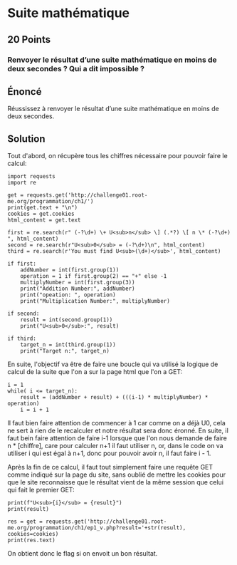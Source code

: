# Suite mathématique

## 20 Points
### Renvoyer le résultat d’une suite mathématique en moins de deux secondes ? Qui a dit impossible ?

## Énoncé
Réussissez à renvoyer le résultat d’une suite mathématique en moins de deux secondes.

## Solution

Tout d'abord, on récupère tous les chiffres nécessaire pour pouvoir faire le calcul:

```Pyhton
import requests
import re

get = requests.get('http://challenge01.root-me.org/programmation/ch1/')
print(get.text + "\n")
cookies = get.cookies
html_content = get.text

first = re.search(r" (-?\d+) \+ U<sub>n</sub> \] (.*?) \[ n \* (-?\d+) ", html_content)
second = re.search(r"U<sub>0</sub> = (-?\d+)\n", html_content)
third = re.search(r'You must find U<sub>(\d+)</sub>', html_content)

if first:
    addNumber = int(first.group(1))
    operation = 1 if first.group(2) == "+" else -1
    multiplyNumber = int(first.group(3))
    print("Addition Number:", addNumber)
    print("opeation: ", operation)
    print("Multiplication Number:", multiplyNumber)

if second:
    result = int(second.group(1))
    print("U<sub>0</sub>:", result)

if third:
    target_n = int(third.group(1))
    print("Target n:", target_n)
```

En suite, l'objectif va être de faire une boucle qui va utilisé la logique de calcul de la suite que l'on a sur la page html que l'on a GET:
```Pyhton
i = 1
while( i <= target_n):
    result = (addNumber + result) + (((i-1) * multiplyNumber) * operation)
    i = i + 1
```
Il faut bien faire attention de commencer à 1 car comme on a déjà U0, cela ne sert à rien de le recalculer et notre résultat sera donc éronné. En suite, il faut bein faire attention de faire i-1 lorsque que l'on nous demande de faire n * [chiffre], care pour calculer n+1 il faut utiliser n, or, dans le code on va utiliser i qui est égal à n+1, donc pour pouvoir avoir n, il faut faire i - 1.

Après la fin de ce calcul, il faut tout simplement faire une requête GET comme indiqué sur la page du site, sans oublié de mettre les cookies pour que le site reconnaisse que le résultat vient de la même session que celui qui fait le premier GET:

```Pyhton
print(f"U<sub>{i}</sub> = {result}")
print(result)

res = get = requests.get('http://challenge01.root-me.org/programmation/ch1/ep1_v.php?result='+str(result), cookies=cookies)
print(res.text)
```

On obtient donc le flag si on envoit un bon résultat.